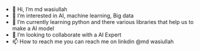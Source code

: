 - 👋 Hi, I’m md wasiullah
- 👀 I’m interested in AI, machine learning, Big data 
- 🌱 I’m currently learning python and there various libraries that help us to make a AI model
- 💞️ I’m looking to collaborate with a AI Expert
- 📫 How to reach me you can reach me on linkdin @md wasiullah

<!---
wasizafar/wasizafar is a ✨ special ✨ repository because its `README.md` (this file) appears on your GitHub profile.
You can click the Preview link to take a look at your changes.
--->
